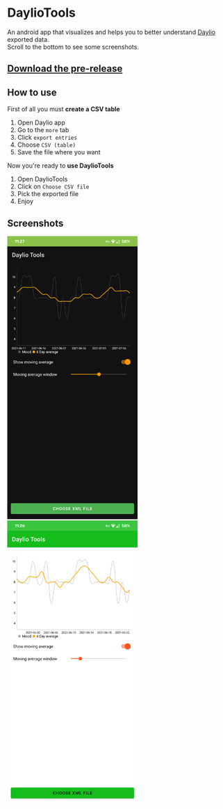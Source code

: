 # DaylioTools
An android app that visualizes and helps you to better understand [Daylio](https://play.google.com/store/apps/details?id=net.daylio) exported data.  
Scroll to the bottom to see some screenshots.

## [Download the pre-release](https://github.com/Belluxx/DaylioTools/releases/download/v1.0-alpha1/DaylioTools.apk)

## How to use
First of all you must **create a CSV table**  
1) Open Daylio app
2) Go to the `more` tab
3) Click `export entries`
4) Choose `CSV (table)`
5) Save the file where you want

Now you're ready to **use DaylioTools**  
1) Open DaylioTools
2) Click on `Choose CSV file`
3) Pick the exported file
4) Enjoy

## Screenshots
<div>
<img src="https://github.com/Belluxx/DaylioTools/raw/main/screenshots/dark.png" width="300"/>
<img src="https://github.com/Belluxx/DaylioTools/raw/main/screenshots/light.png" width="300"/>
<div/>
